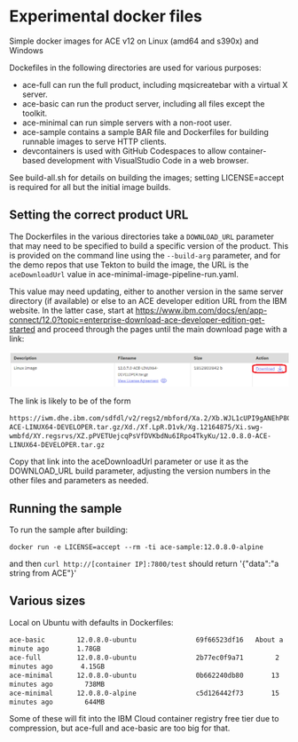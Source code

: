 # Experimental docker files

Simple docker images for ACE v12 on Linux (amd64 and s390x) and Windows

Dockefiles in the following directories are used for various purposes:

- ace-full can run the full product, including mqsicreatebar with a virtual X server.
- ace-basic can run the product server, including all files except the toolkit.
- ace-minimal can run simple servers with a non-root user.
- ace-sample contains a sample BAR file and Dockerfiles for building runnable images to serve HTTP clients.
- devcontainers is used with GitHub Codespaces to allow container-based development with VisualStudio Code in a web browser.

See build-all.sh for details on building the images; setting LICENSE=accept is required for all but the initial image builds.

## Setting the correct product URL

The Dockerfiles in the various directories take a `DOWNLOAD_URL` parameter that may
need to be specified to build a specific version of the product. This is provided on
the command line using the `--build-arg` parameter, and for the demo repos that use
Tekton to build the image, the URL is the `aceDownloadUrl` value in ace-minimal-image-pipeline-run.yaml.

This value may need updating, either to another version in the same server directory
(if available) or else to an ACE developer edition URL from the IBM website. In the latter
case, start at https://www.ibm.com/docs/en/app-connect/12.0?topic=enterprise-download-ace-developer-edition-get-started
and proceed through the pages until the main download page with a link: 

![download page](ace-dev-edition-download.png)

The link is likely to be of the form
```
https://iwm.dhe.ibm.com/sdfdl/v2/regs2/mbford/Xa.2/Xb.WJL1cUPI9gANEhP8GuPD_qX1rj6x5R4yTUM7s_C2ue8/Xc.12.0.8.0-ACE-LINUX64-DEVELOPER.tar.gz/Xd./Xf.LpR.D1vk/Xg.12164875/Xi.swg-wmbfd/XY.regsrvs/XZ.pPVETUejcqPsVfDVKbdNu6IRpo4TkyKu/12.0.8.0-ACE-LINUX64-DEVELOPER.tar.gz
```
Copy that link into the aceDownloadUrl parameter or use it as the DOWNLOAD_URL build
parameter, adjusting the version numbers in the other files and parameters as needed.

## Running the sample

To run the sample after building:
```
docker run -e LICENSE=accept --rm -ti ace-sample:12.0.8.0-alpine
```
and then `curl http://[container IP]:7800/test` should return '{"data":"a string from ACE"}'

## Various sizes
Local on Ubuntu with defaults in Dockerfiles:

```
ace-basic        12.0.8.0-ubuntu               69f66523df16   About a minute ago       1.78GB
ace-full         12.0.8.0-ubuntu               2b77ec0f9a71        2 minutes ago       4.15GB
ace-minimal      12.0.8.0-ubuntu               0b662240db80       13 minutes ago        738MB
ace-minimal      12.0.8.0-alpine               c5d126442f73       15 minutes ago        644MB
```

Some of these will fit into the IBM Cloud container registry free tier due to compression, but ace-full and ace-basic are too big for that.

